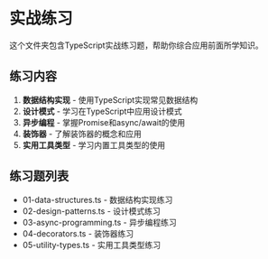 # 实战练习

这个文件夹包含TypeScript实战练习题，帮助你综合应用前面所学知识。

## 练习内容

1. **数据结构实现** - 使用TypeScript实现常见数据结构
2. **设计模式** - 学习在TypeScript中应用设计模式
3. **异步编程** - 掌握Promise和async/await的使用
4. **装饰器** - 了解装饰器的概念和应用
5. **实用工具类型** - 学习内置工具类型的使用

## 练习题列表

- 01-data-structures.ts - 数据结构实现练习
- 02-design-patterns.ts - 设计模式练习
- 03-async-programming.ts - 异步编程练习
- 04-decorators.ts - 装饰器练习
- 05-utility-types.ts - 实用工具类型练习
